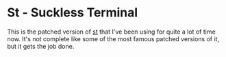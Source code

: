 # St - Suckless Terminal

This is the patched version of [st](https://st.suckless.org/) that I've been using for quite a lot of time now. It's not complete like some of the most famous patched versions of it, but it gets the job done.

